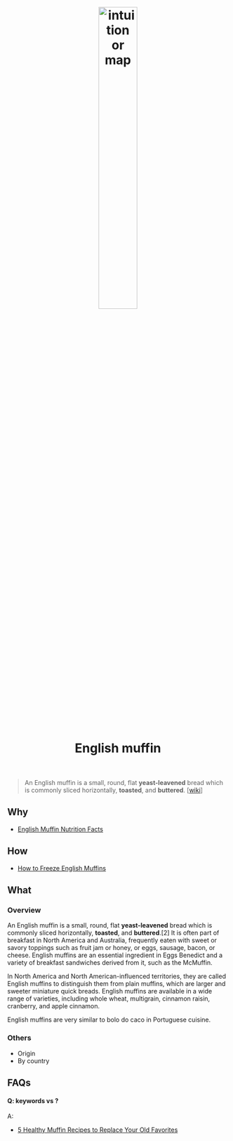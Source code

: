 <h1 align="center">
<br>
	<a href="https://www.wikiwand.com/en/English_muffin">
  <img src="https://i.imgur.com/sxtUVy1.jpg" alt="intuition or map" width=42%">
  </a>
  <br><br>
English muffin  <br><br>
</h1>

> An English muffin is a small, round, flat **yeast-leavened** bread which is commonly sliced horizontally, **toasted**, and **buttered**. [[wiki](https://www.wikiwand.com/en/English_muffin)]

## Why 

* [English Muffin Nutrition Facts](https://www.verywellfit.com/english-muffin-nutrition-facts-calories-and-health-benefits-4111286)

## How


* [How to Freeze English Muffins](https://www.wikihow.com/Freeze-English-Muffins)

## What 

### Overview

An English muffin is a small, round, flat **yeast-leavened** bread which is commonly sliced horizontally, **toasted**, and **buttered**.[2] It is often part of breakfast in North America and Australia, frequently eaten with sweet or savory toppings such as fruit jam or honey, or eggs, sausage, bacon, or cheese. English muffins are an essential ingredient in Eggs Benedict and a variety of breakfast sandwiches derived from it, such as the McMuffin.

In North America and North American-influenced territories, they are called English muffins to distinguish them from plain muffins, which are larger and sweeter miniature quick breads. English muffins are available in a wide range of varieties, including whole wheat, multigrain, cinnamon raisin, cranberry, and apple cinnamon.

English muffins are very similar to bolo do caco in Portuguese cuisine.

### Others

* Origin
* By country


## FAQs

#### Q: keywords vs ?

A: 

* [5 Healthy Muffin Recipes to Replace Your Old Favorites](https://www.healthline.com/nutrition/healthy-muffin-recipes#The-bottom-line)


